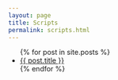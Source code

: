 ```yaml
---
layout: page
title: Scripts
permalink: scripts.html
---
```

<!-- 
#### [ExchangeServerConnections.ps1]({{ absolute_url }}/_posts/ExchangeServerConnections.md)
Brief overview of script

#### [Get-CidrIPRange.ps1]({{ absolute_url }}/_posts/Get-CidrIPRange.md)
Brief overview of script

#### [Get-ipInfo.ps1]({{ absolute_url }}/_posts/Get-ipInfo.md)
Brief overview of script

#### [Get-LatestFiles.ps1]({{ absolute_url }}/_posts/Get-LatestFiles.md)
Brief overview of script

#### [Get-UpTime.ps1]({{ absolute_url }}/_posts/Get-UpTime.md)
Brief overview of script

#### [Test-EmailAddress.ps1]({{ absolute_url }}/_posts/Test-EmailAddress.md)
Brief overview of script
 -->

<ul>
  {% for post in site.posts %}
    <li>
      <a href="{{ post.url }}">{{ post.title }}</a>
    </li>
  {% endfor %}
</ul>
